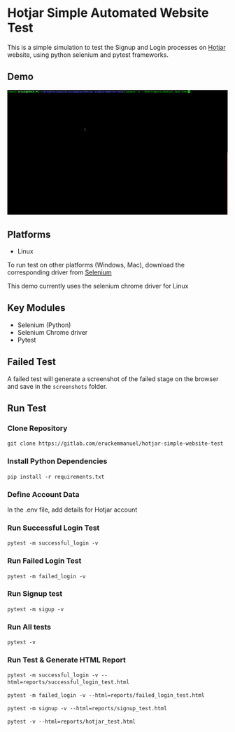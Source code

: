 # Hotjar Simple Automated Website Test
This is a simple simulation to test the Signup and Login processes
on [Hotjar](https://hotjar.com) website, using python selenium and pytest
frameworks.

## Demo
![](./screenshots/Hotjar_test.gif)

## Platforms
* Linux

To run test on other platforms (Windows, Mac), download the corresponding driver from [Selenium](https://selenium.dev)

This demo currently uses the selenium chrome driver for Linux

## Key Modules
* Selenium (Python)
* Selenium Chrome driver
* Pytest

## Failed Test
A failed test will generate a screenshot of the failed stage on the browser and save
in the `screenshots` folder.

## Run Test

### Clone Repository
```
git clone https://gitlab.com/eruckemmanuel/hotjar-simple-website-test
```

### Install Python Dependencies
```
pip install -r requirements.txt
```

### Define Account Data
In the .env file, add details for Hotjar account


### Run Successful Login Test
```
pytest -m successful_login -v
```

### Run Failed Login Test
```
pytest -m failed_login -v
```

### Run Signup test
```
pytest -m sigup -v
```

### Run All tests
```
pytest -v
```

### Run Test & Generate HTML Report
```
pytest -m successful_login -v --html=reports/successful_login_test.html
```

```
pytest -m failed_login -v --html=reports/failed_login_test.html
```


```
pytest -m signup -v --html=reports/signup_test.html
```

```
pytest -v --html=reports/hotjar_test.html
```